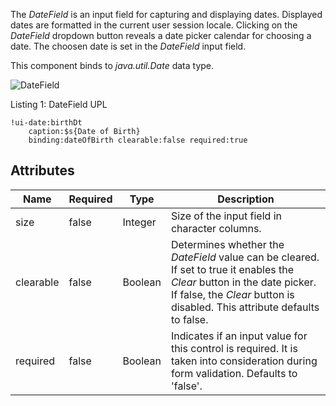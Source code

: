 The _DateField_ is an input field for capturing and displaying dates. Displayed dates are formatted in the current user session locale. Clicking on the _DateField_ dropdown button reveals a date picker calendar for choosing a date. The choosen date is set in the _DateField_ input field.

This component binds to _java.util.Date_ data type.

<img src="images/webcomponents/controls/datefield.png" alt="DateField" align="center">

Listing 1: DateField UPL

```upl
!ui-date:birthDt
    caption:$s{Date of Birth}
    binding:dateOfBirth clearable:false required:true
```

## Attributes

| Name | Required | Type | Description |
|------|----------|------|-------------|
| size | false | Integer | Size of the input field in character columns. |
| clearable | false | Boolean | Determines whether the _DateField_ value can be cleared. If set to true it enables the _Clear_ button in the date picker. If false, the _Clear_ button is disabled. This attribute defaults to false. |
| required | false | Boolean | Indicates if an input value for this control is required. It is taken into consideration during form validation. Defaults to 'false'. |